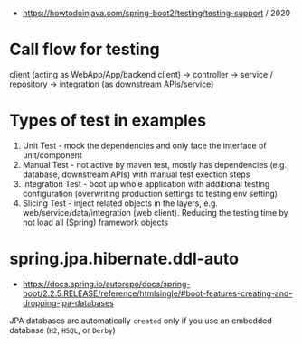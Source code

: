 
- <https://howtodoinjava.com/spring-boot2/testing/testing-support> / 2020

# Call flow for testing

client (acting as WebApp/App/backend client) -> controller -> service / repository -> integration (as downstream APIs/service)

# Types of test in examples

1. Unit Test - mock the dependencies and only face the interface of unit/component
2. Manual Test - not active by maven test, mostly has dependencies (e.g. database, downstream APIs) with manual test exection steps 
3. Integration Test - boot up whole application with additional testing configuration (overwriting production settings to testing env setting)
4. Slicing Test - inject related objects in the layers, e.g. web/service/data/integration (web client). Reducing the testing time by not load all (Spring) framework objects

# spring.jpa.hibernate.ddl-auto

- <https://docs.spring.io/autorepo/docs/spring-boot/2.2.5.RELEASE/reference/htmlsingle/#boot-features-creating-and-dropping-jpa-databases>

JPA databases are automatically `created` only if you use an embedded database (`H2`, `HSQL`, or `Derby`)
